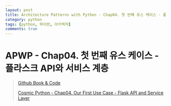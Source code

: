 ```yaml
---
layout: post
title: Architecture Patterns with Python - Chap04. 첫 번째 유스 케이스 - 플라스크 API와 서비스 계층
category: python
tags: [python, 파이썬, 아키텍처]
comments: true
---
```


# APWP - Chap04. 첫 번째 유스 케이스 - 플라스크 API와 서비스 계층
> [Github Book & Code](https://github.com/cosmicpython)
> 
> [Cosmic Python - Chap04. Our First Use Case - Flask API and Service Layer](https://www.cosmicpython.com/book/chapter_04_service_layer.html)

## 
